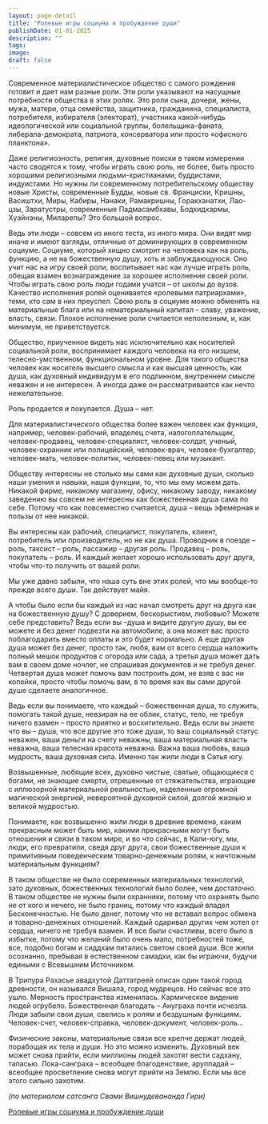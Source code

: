 ```yaml
---
layout: page-detail
title: "Ролевые игры социума и пробуждение души"
publishDate: 01-01-2025
description: ""
tags:
image:
draft: false
---
```


Современное материалистическое общество с самого рождения готовит и дает нам разные роли. Эти роли указывают на насущные потребности общества в этих ролях. Это роли сына, дочери, жены, мужа, матери, отца семейства, защитника, гражданина, специалиста, потребителя, избирателя (электорат), участника какой-нибудь идеологической или социальной группы, болельщика-фаната, либерала-демократа, патриота, консерватора или просто «офисного планктона».

Даже религиозность, религия, духовные поиски в таком измерении часто сводятся к тому, чтобы играть свою роль, не более, быть просто хорошими религиозными людьми-христианами, буддистами, индуистами. Но нужны ли современному потребительскому обществу новые Христы, современные Будды, новые св. Франциски, Кришны, Васиштхи, Миры, Кабиры, Нанаки, Рамакришны, Горакханатхи, Лао-цзы, Заратустры, современные Падмасамбхавы, Бодхидхармы, Хуэйнэны, Миларепы? Это большой вопрос.

Ведь эти люди – совсем из иного теста, из иного мира. Они видят мир иначе и имеют взгляды, отличные от доминирующих в современном социуме. Социуме, который хищно смотрит на человека как на роль, функцию, а не на божественную душу, хоть и заблуждающуюся. Оно учит нас на игру своей роли, воспитывает нас как лучше играть роль, обещая взамен вознаграждение за хорошее исполнение своей роли. Чтобы играть свою роль люди годами учатся – от школы до вузов. Качество исполнения ролей оценивается «ролевыми патриархами», теми, кто сам в них преуспел. Свою роль в социуме можно обменять на материальные блага или на нематериальный капитал – славу, уважение, власть, связи. Плохое исполнение роли считается неполезным, и, как минимум, не приветствуется.

Общество, приученное видеть нас исключительно как носителей социальной роли, воспринимает каждого человека на его низшем, телесно-умственном, функциональном уровне. Для такого общества человек как носитель высшего смысла и как высшая ценность, как душа, как духовный индивидуум в его подлинном, внутреннем смысле неважен и не интересен. А иногда даже он рассматривается как нечто нежелательное.

Роль продается и покупается. Душа – нет.

Для материалистического общества более важен человек как функция, например, человек-рабочий, владелец счета, налогоплательщик, человек-продавец, человек-специалист, человек-солдат, ученый, человек-охранник или полицейский, человек-врач, человек-бухгалтер, человек-мать, человек-политик, человек-певец или музыкант.

Обществу интересны не столько мы сами как духовные души, сколько наши умения и навыки, наши функции, то, что мы ему можем дать. Никакой фирме, никакому магазину, офису, никакому заводу, никакому заведению вы совсем не интересны как божественная душа сама по себе. Потому что как повсеместно считается, душа – вещь эфемерная и пользы от нее никакой.

Вы интересны как рабочий, специалист, покупатель, клиент, потребитель или производитель, но не как душа. Проводник в поезде – роль, таксист – роль, пассажир – другая роль. Продавец – роль, покупатель – роль. И каждый желает хорошо использовать друг друга, чтобы что-то получить от вашей роли.

Мы уже давно забыли, что наша суть вне этих ролей, что мы вообще-то прежде всего души. Так действует майя.

А чтобы было если бы каждый из нас начал смотреть друг на друга как на божественную душу? С доверием, бескорыстием, любовью? Можете себе представить? Ведь если вы –душа и видите другую душу, вы ее можете и без денег подвезти на автомобиле, а она может вас просто поблагодарить вместо оплаты и это будет нормально. А еще другая душа может без денег, просто так, любя, вам от всего сердца наложить полный мешок продуктов с огорода или сада, а третья душа может дать вам в своем доме ночлег, не спрашивая документов и не требуя денег. Четвертая душа может помочь вам построить дом, не взяв с вас ни копейки, просто чтобы помочь вам, в то время как вы сами другой душе сделаете аналогичное.

Ведь если вы понимаете, что каждый – божественная душа, то служить, помогать такой душе, невзирая на ее облик, статус, тело, не требуя ничего взамен – просто приятно и восхитительно. Ведь если вы знаете что вы – душа, что все другие это тоже души, то ваш социальный статус неважен, ваши деньги на счету неважны, ваша материальная власть неважна, ваша телесная красота неважна. Важна ваша любовь, ваша мудрость, ваша духовная сила. Именно так жили люди в Сатья югу.

Возвышенные, любящие всех, духовно чистые, святые, общающиеся с богами, не знающие смерти, отрешенные от стяжательства, играющие с иллюзорной материальной реальностью, наделенные огромной магической энергией, невероятной духовной силой, долгой жизнью и великой мудростью.

Понимаете, как возвышенно жили люди в древние времена, каким прекрасным может быть мир, какими прекрасными могут быть отношения и связи в таком мире, и во что сейчас, в Кали-югу, мы, люди, его превратили, сведя друг друга, свои божественные души к примитивным поведенческим товарно-денежным ролям, к ничтожным материальным функциям?

В таком обществе не было современных материальных технологий, зато духовных, божественных технологий было более, чем достаточно. В таком обществе не нужны были охранники, потому что охранять было не от кого и нечего, не было границ, потому что каждый владел Бесконечностью. Не было денег, потому что не вставал вопрос обмена и товарно-денежных отношений. Каждый одаривал других чем хотел от сердца, ничего не требуя взамен. И все были счастливы, всего было в избытке, потому что желаний было очень мало, потребностей тоже, все, подобно богам и сиддхам питались светом своей души. Все жили осознанно, пребывая в естественном самадхи, как бы играючи, будучи едиными с Всевышним Источником.

В Трипура Рахасье авадхутой Даттатреей описан один такой город древности, он назывался Вишала, город мудрецов. Но сейчас все это ушло. Мерность пространства изменилась. Кармическое видение людей огрубело. Божественная благодать – Ануграха почти исчезла. Люди забыли свои души, свелись к ролям и бездушным функциям. Человек-счет, человек-справка, человек-документ, человек-роль…

Физические законы, материальные связи все крепче держат людей, порабощая их тела и души. Но это можно изменить. Духовный век может снова прийти, если миллионы людей захотят вести садхану, тапасью. Лока-санграха – всеобщее благоденствие, аруппадай – всеобщее просветление снова могут прийти на Землю. Если мы все этого сильно захотим.

_(по материалам сатсанга Свами Вишнудевананда Гири)_

[Ролевые игры социума и пробуждение души](/binaries/file/news/f%5F3074.docx)
